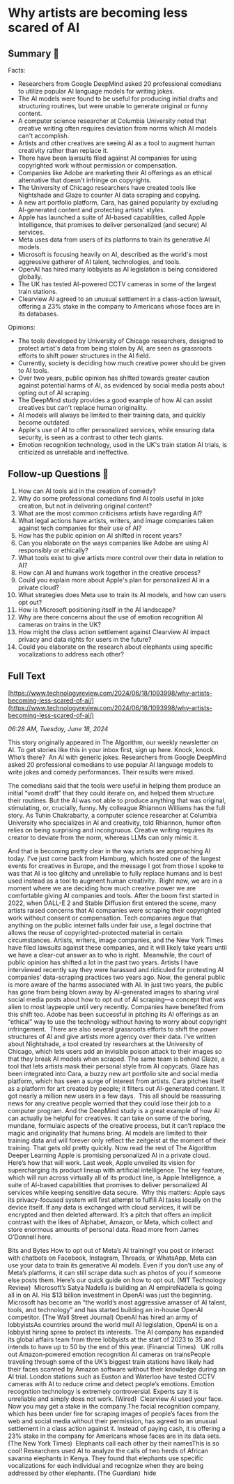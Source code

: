 # Why artists are becoming less scared of AI

## Summary 🤖

Facts:
- Researchers from Google DeepMind asked 20 professional comedians to utilize popular AI language models for writing jokes.
- The AI models were found to be useful for producing initial drafts and structuring routines, but were unable to generate original or funny content.
- A computer science researcher at Columbia University noted that creative writing often requires deviation from norms which AI models can't accomplish.
- Artists and other creatives are seeing AI as a tool to augment human creativity rather than replace it.
- There have been lawsuits filed against AI companies for using copyrighted work without permission or compensation.
- Companies like Adobe are marketing their AI offerings as an ethical alternative that doesn't infringe on copyrights.
- The University of Chicago researchers have created tools like Nightshade and Glaze to counter AI data scraping and copying.
- A new art portfolio platform, Cara, has gained popularity by excluding AI-generated content and protecting artists' styles.
- Apple has launched a suite of AI-based capabilities, called Apple Intelligence, that promises to deliver personalized (and secure) AI services.
- Meta uses data from users of its platforms to train its generative AI models.
- Microsoft is focusing heavily on AI, described as the world's most aggressive gatherer of AI talent, technologies, and tools.
- OpenAI has hired many lobbyists as AI legislation is being considered globally.
- The UK has tested AI-powered CCTV cameras in some of the largest train stations.
- Clearview AI agreed to an unusual settlement in a class-action lawsuit, offering a 23% stake in the company to Americans whose faces are in its databases.

Opinions:
- The tools developed by University of Chicago researchers, designed to protect artist's data from being stolen by AI, are seen as grassroots efforts to shift power structures in the AI field.
- Currently, society is deciding how much creative power should be given to AI tools.
- Over two years, public opinion has shifted towards greater caution against potential harms of AI, as evidenced by social media posts about opting out of AI scraping.
- The DeepMind study provides a good example of how AI can assist creatives but can't replace human originality.
- AI models will always be limited to their training data, and quickly become outdated.
- Apple's use of AI to offer personalized services, while ensuring data security, is seen as a contrast to other tech giants.
- Emotion recognition technology, used in the UK's train station AI trials, is criticized as unreliable and ineffective.

## Follow-up Questions 🤖

1. How can AI tools aid in the creation of comedy? 
2. Why do some professional comedians find AI tools useful in joke creation, but not in delivering original content?
3. What are the most common criticisms artists have regarding AI?
4. What legal actions have artists, writers, and image companies taken against tech companies for their use of AI?
5. How has the public opinion on AI shifted in recent years?
6. Can you elaborate on the ways companies like Adobe are using AI responsibly or ethically?
7. What tools exist to give artists more control over their data in relation to AI?
8. How can AI and humans work together in the creative process?
9. Could you explain more about Apple's plan for personalized AI in a private cloud?
10. What strategies does Meta use to train its AI models, and how can users opt out?
11. How is Microsoft positioning itself in the AI landscape?
12. Why are there concerns about the use of emotion recognition AI cameras on trains in the UK?
13. How might the class action settlement against Clearview AI impact privacy and data rights for users in the future?
14. Could you elaborate on the research about elephants using specific vocalizations to address each other?

## Full Text

[https://www.technologyreview.com/2024/06/18/1093998/why-artists-becoming-less-scared-of-ai/](https://www.technologyreview.com/2024/06/18/1093998/why-artists-becoming-less-scared-of-ai/)

*06:28 AM, Tuesday, June 18, 2024*

This story originally appeared in The Algorithm, our weekly newsletter on AI. To get stories like this in your inbox first, sign up here. Knock, knock.   Who’s there?  An AI with generic jokes. Researchers from Google DeepMind asked 20 professional comedians to use popular AI language models to write jokes and comedy performances. Their results were mixed.

The comedians said that the tools were useful in helping them produce an initial “vomit draft” that they could iterate on, and helped them structure their routines. But the AI was not able to produce anything that was original, stimulating, or, crucially, funny. My colleague Rhiannon Williams has the full story. As Tuhin Chakrabarty, a computer science researcher at Columbia University who specializes in AI and creativity, told Rhiannon, humor often relies on being surprising and incongruous. Creative writing requires its creator to deviate from the norm, whereas LLMs can only mimic it.

And that is becoming pretty clear in the way artists are approaching AI today. I’ve just come back from Hamburg, which hosted one of the largest events for creatives in Europe, and the message I got from those I spoke to was that AI is too glitchy and unreliable to fully replace humans and is best used instead as a tool to augment human creativity.  Right now, we are in a moment where we are deciding how much creative power we are comfortable giving AI companies and tools. After the boom first started in 2022, when DALL-E 2 and Stable Diffusion first entered the scene, many artists raised concerns that AI companies were scraping their copyrighted work without consent or compensation. Tech companies argue that anything on the public internet falls under fair use, a legal doctrine that allows the reuse of copyrighted-protected material in certain circumstances. Artists, writers, image companies, and the New York Times have filed lawsuits against these companies, and it will likely take years until we have a clear-cut answer as to who is right.  Meanwhile, the court of public opinion has shifted a lot in the past two years. Artists I have interviewed recently say they were harassed and ridiculed for protesting AI companies’ data-scraping practices two years ago. Now, the general public is more aware of the harms associated with AI. In just two years, the public has gone from being blown away by AI-generated images to sharing viral social media posts about how to opt out of AI scraping—a concept that was alien to most laypeople until very recently. Companies have benefited from this shift too. Adobe has been successful in pitching its AI offerings as an “ethical” way to use the technology without having to worry about copyright infringement.  There are also several grassroots efforts to shift the power structures of AI and give artists more agency over their data. I’ve written about Nightshade, a tool created by researchers at the University of Chicago, which lets users add an invisible poison attack to their images so that they break AI models when scraped. The same team is behind Glaze, a tool that lets artists mask their personal style from AI copycats. Glaze has been integrated into Cara, a buzzy new art portfolio site and social media platform, which has seen a surge of interest from artists. Cara pitches itself as a platform for art created by people; it filters out AI-generated content. It got nearly a million new users in a few days.  This all should be reassuring news for any creative people worried that they could lose their job to a computer program. And the DeepMind study is a great example of how AI can actually be helpful for creatives. It can take on some of the boring, mundane, formulaic aspects of the creative process, but it can’t replace the magic and originality that humans bring. AI models are limited to their training data and will forever only reflect the zeitgeist at the moment of their training. That gets old pretty quickly.  Now read the rest of The Algorithm Deeper Learning Apple is promising personalized AI in a private cloud. Here’s how that will work. Last week, Apple unveiled its vision for supercharging its product lineup with artificial intelligence. The key feature, which will run across virtually all of its product line, is Apple Intelligence, a suite of AI-based capabilities that promises to deliver personalized AI services while keeping sensitive data secure.  Why this matters: Apple says its privacy-focused system will first attempt to fulfill AI tasks locally on the device itself. If any data is exchanged with cloud services, it will be encrypted and then deleted afterward. It’s a pitch that offers an implicit contrast with the likes of Alphabet, Amazon, or Meta, which collect and store enormous amounts of personal data. Read more from James O’Donnell here.

Bits and Bytes How to opt out of Meta’s AI trainingIf you post or interact with chatbots on Facebook, Instagram, Threads, or WhatsApp, Meta can use your data to train its generative AI models. Even if you don’t use any of Meta’s platforms, it can still scrape data such as photos of you if someone else posts them. Here’s our quick guide on how to opt out. (MIT Technology Review)  Microsoft’s Satya Nadella is building an AI empireNadella is going all in on AI. His $13 billion investment in OpenAI was just the beginning. Microsoft has become an “the world’s most aggressive amasser of AI talent, tools, and technology” and has started building an in-house OpenAI competitor. (The Wall Street Journal) OpenAI has hired an army of lobbyistsAs countries around the world mull AI legislation, OpenAI is on a lobbyist hiring spree to protect its interests. The AI company has expanded its global affairs team from three lobbyists at the start of 2023 to 35 and intends to have up to 50 by the end of this year. (Financial Times)   UK rolls out Amazon-powered emotion recognition AI cameras on trainsPeople traveling through some of the UK’s biggest train stations have likely had their faces scanned by Amazon software without their knowledge during an AI trial. London stations such as Euston and Waterloo have tested CCTV cameras with AI to reduce crime and detect people’s emotions. Emotion recognition technology is extremely controversial. Experts say it is unreliable and simply does not work. (Wired)  Clearview AI used your face. Now you may get a stake in the company.The facial recognition company, which has been under fire for scraping images of people’s faces from the web and social media without their permission, has agreed to an unusual settlement in a class action against it. Instead of paying cash, it is offering a 23% stake in the company for Americans whose faces are in its data sets. (The New York Times)  Elephants call each other by their namesThis is so cool! Researchers used AI to analyze the calls of two herds of African savanna elephants in Kenya. They found that elephants use specific vocalizations for each individual and recognize when they are being addressed by other elephants. (The Guardian)  hide

